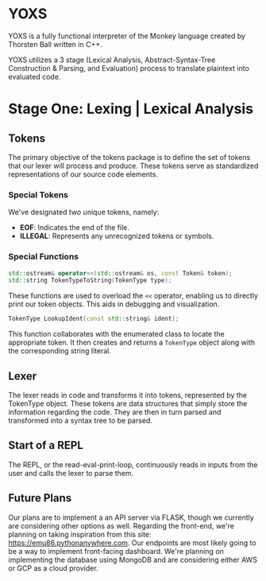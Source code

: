 # YOXS

YOXS is a fully functional interpreter of the Monkey language created by Thorsten Ball written in C++. 

YOXS utilizes a 3 stage (Lexical Analysis, Abstract-Syntax-Tree Construction & Parsing, and Evaluation) process to translate plaintext into evaluated code.

# Stage One: Lexing | Lexical Analysis

## Tokens

The primary objective of the tokens package is to define the set of tokens that our lexer will process and produce. These tokens serve as standardized representations of our source code elements.

### Special Tokens
We've designated two unique tokens, namely:
- **EOF**: Indicates the end of the file.
- **ILLEGAL**: Represents any unrecognized tokens or symbols.

### Special Functions

```cpp
std::ostream& operator<<(std::ostream& os, const Token& token);
std::string TokenTypeToString(TokenType type);
```
These functions are used to overload the `<<` operator, enabling us to directly print our token objects. This aids in debugging and visualization.

```cpp
TokenType LookupIdent(const std::string& ident);
```

This function collaborates with the enumerated class to locate the appropriate token. It then creates and returns a `TokenType` object along with the corresponding string literal.

## Lexer

The lexer reads in code and transforms it into tokens, represented by the TokenType object. These tokens are data structures that simply store the information regarding the code. They are then in turn parsed and transformed into a syntax tree to be parsed.

## Start of a REPL

The REPL, or the read-eval-print-loop, continuously reads in inputs from the user and calls the lexer to parse them.

## Future Plans

Our plans are to implement a an API server via FLASK, though we currently are considering other options as well. Regarding the front-end, we're planning on taking inspiration from this site: https://emu86.pythonanywhere.com. Our endpoints are most likely going to be a way to implement front-facing dashboard. We're planning on implementing the database using MongoDB and are considering either AWS or GCP as a cloud provider.
